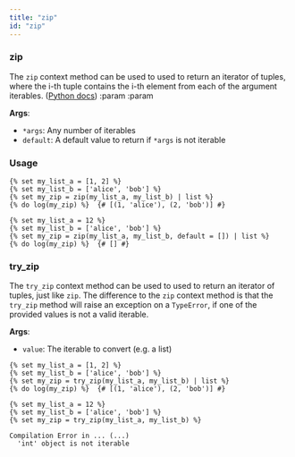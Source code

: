 ```yaml
---
title: "zip"
id: "zip"
---
```


### zip

The `zip` context method can be used to used to return an iterator of tuples, where the i-th tuple contains the i-th element from each of the argument iterables. ([Python docs](https://docs.python.org/3/library/functions.html#zip))
        :param 
        :param 
        
__Args__:
- `*args`: Any number of iterables
- `default`: A default value to return if `*args` is not iterable

### Usage

```
{% set my_list_a = [1, 2] %}
{% set my_list_b = ['alice', 'bob'] %}
{% set my_zip = zip(my_list_a, my_list_b) | list %}
{% do log(my_zip) %}  {# [(1, 'alice'), (2, 'bob')] #}
```

```
{% set my_list_a = 12 %}
{% set my_list_b = ['alice', 'bob'] %}
{% set my_zip = zip(my_list_a, my_list_b, default = []) | list %}
{% do log(my_zip) %}  {# [] #}
```

### try_zip

The `try_zip` context method can be used to used to return an iterator of tuples, just like `zip`. The difference to the `zip` context method is that the `try_zip` method will raise an exception on a `TypeError`, if one of the provided values is not a valid iterable.

__Args__:
- `value`: The iterable to convert (e.g. a list)

```
{% set my_list_a = [1, 2] %}
{% set my_list_b = ['alice', 'bob'] %}
{% set my_zip = try_zip(my_list_a, my_list_b) | list %}
{% do log(my_zip) %}  {# [(1, 'alice'), (2, 'bob')] #}
```

```
{% set my_list_a = 12 %}
{% set my_list_b = ['alice', 'bob'] %}
{% set my_zip = try_zip(my_list_a, my_list_b) %}

Compilation Error in ... (...)
  'int' object is not iterable
```
